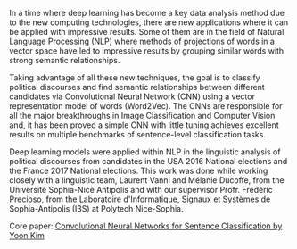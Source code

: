 In a time where deep learning has become a key data analysis method due to the new computing technologies, there are new applications where it can be applied with impressive results. Some of them are in the field of Natural Language Processing (NLP) where methods of projections of words in a vector space have led to impressive results by grouping similar words with strong semantic relationships.

Taking advantage of all these new techniques, the goal is to classify political discourses and find semantic relationships between different candidates via Convolutional Neural Network (CNN) using a vector representation model of words (Word2Vec). The CNNs are responsible for all the major breakthroughs in Image Classification and Computer Vision and, it has been proved a simple CNN with little tuning achieves excellent results on multiple benchmarks of sentence-level classification tasks.

Deep learning models were applied within NLP in the linguistic analysis of political discourses from candidates in the USA 2016 National elections and the France 2017 National elections. This work was done while working closely with a linguistic team, Laurent Vanni and Mélanie Ducoffe, from the Université Sophia-Nice Antipolis and with our supervisor Profr. Frédéric Precioso, from the Laboratoire d'Informatique, Signaux et Systèmes de Sophia-Antipolis (I3S) at Polytech Nice-Sophia.

Core paper:
[Convolutional Neural Networks for Sentence Classification by Yoon Kim](https://arxiv.org/abs/1408.5882)
